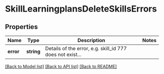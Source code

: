 # SkillLearningplansDeleteSkillsErrors

## Properties
Name | Type | Description | Notes
------------ | ------------- | ------------- | -------------
**error** | **string** | Details of the error, e.g. skill_id 777 does not exist... | 

[[Back to Model list]](../README.md#documentation-for-models) [[Back to API list]](../README.md#documentation-for-api-endpoints) [[Back to README]](../README.md)


